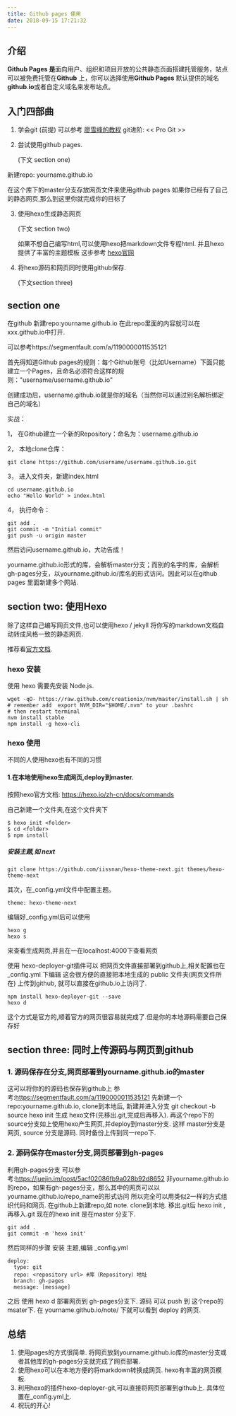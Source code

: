 ```yaml
---
title: Github pages 使用
date: 2018-09-15 17:21:32 
---
```


## 介绍

**Github Pages 是**面向用户、组织和项目开放的公共静态页面搭建托管服务，站点可以被免费托管在**Github** 上，你可以选择使用**Github Pages** 默认提供的域名**github**.**io**或者自定义域名来发布站点。 

## 入门四部曲

1. 学会git (前提)
     可以参考 [廖雪峰的教程](https://www.liaoxuefeng.com/wiki/0013739516305929606dd18361248578c67b8067c8c017b000)
       git进阶: << Pro Git >>

2. 尝试使用github pages.   

     (下文 section one) 

  新建repo: yourname.github.io 

  在这个库下的master分支存放网页文件来使用github pages
  如果你已经有了自己的静态网页,那么到这里你就完成你的目标了

3. 使用hexo生成静态网页

     (下文 section two)

     如果不想自己编写html,可以使用hexo把markdown文件专程html. 并且hexo提供了丰富的主题模板
       这步参考 [hexo官网](https://hexo.io/zh-cn/index.html)

4. 将hexo源码和网页同时使用github保存.

     (下文section three)


## section one
在github 新建repo:yourname.github.io 在此repo里面的内容就可以在xxx.github.io中打开.

可以参考https://segmentfault.com/a/1190000011535121

首先得知道Github pages的规则：每个Github账号（比如Username）下面只能建立一个Pages，且命名必须符合这样的规则："username/username.github.io"

创建成功后，username.github.io就是你的域名（当然你可以通过别名解析绑定自己的域名）

实战：

1， 在Github建立一个新的Repository：命名为：username.github.io

2， 本地clone仓库：

```shell
git clone https://github.com/username/username.github.io.git
```

3， 进入文件夹，新建index.html

```shell
cd username.github.io 
echo "Hello World" > index.html
```

4， 执行命令：

```shell
git add .
git commit -m "Initial commit"
git push -u origin master
```

然后访问username.github.io，大功告成！

yourname.github.io形式的库，会解析master分支；而别的名字的库，会解析gh-pages分支，以yourname.github.io/库名的形式访问。因此可以在github pages 里面新建多个网站.  

## section two: 使用Hexo 

除了这样自己编写网页文件,也可以使用hexo / jekyll 将你写的markdown文档自动转成风格一致的静态网页.

推荐看[官方文档](https://hexo.io/zh-cn/docs/setup).

### hexo 安装

使用 hexo 需要先安装 Node.js.   

```shell
wget -qO- https://raw.github.com/creationix/nvm/master/install.sh | sh  
# remember add  export NVM_DIR="$HOME/.nvm" to your .bashrc
# then restart terminal 
nvm install stable
npm install -g hexo-cli 
```

### hexo 使用

不同的人使用hexo也有不同的习惯

#### 1.在本地使用hexo生成网页,deploy到master.
按照hexo官方文档: https://hexo.io/zh-cn/docs/commands

   自己新建一个文件夹,在这个文件夹下
```
$ hexo init <folder>
$ cd <folder>
$ npm install
```
##### 安装主题,如 next
```
git clone https://github.com/iissnan/hexo-theme-next.git themes/hexo-theme-next
```
其次，在_config.yml文件中配置主题。
```
theme: hexo-theme-next
```
编辑好_config.yml后可以使用 

```
hexo g
hexo s
```
来查看生成网页,并且在一在localhost:4000下查看网页

使用 hexo-deployer-git插件可以 把网页文件直接部署到github上,相关配置也在 _config.yml 下编辑
这会很方便的直接把本地生成的 public 文件夹(网页文件所在) 上传到github, 就可以直接在github.io上访问了.
```
npm install hexo-deployer-git --save
hexo d
```
这个方式是官方的,顺着官方的网页很容易就完成了.但是你的本地源码需要自己保存好

## section three: 同时上传源码与网页到github
### 1. 源码保存在分支,网页部署到yourname.github.io的master
这可以将你的的源码也保存到github上 参考:https://segmentfault.com/a/1190000011535121
先新建一个repo:yourname.github.io, clone到本地后, 新建并进入分支  git checkout -b source
hexo init 生成 hexo文件(先移出.git,完成后再移入).
再这个repo下的source分支如上使用hexo产生网页,并deploy到master分支. 
这样 master分支是网页, source 分支是源码. 同时备份上传到同一repo下.

### 2. 源码保存在master分支,网页部署到gh-pages
利用gh-pages分支   可以参考:https://juejin.im/post/5acf02086fb9a028b92d8652
非yourname.github.io的repo，如果有gh-pages分支，那么其中的网页可以以yourname.github.io/repo_name的形式访问
所以完全可以用类似2一样的方式组织代码和网页.
在github上新建repo,如 note.  clone到本地.
移出.git后 hexo init ,再移入.git
现在的hexo init 是在master 分支下. 
```
git add .
git commit -m 'hexo init'
```
然后同样的步骤 安装 主题,编辑 _config.yml
```
deploy:
  type: git
  repo: <repository url> #库（Repository）地址
  branch: gh-pages
  message: [message]
```
之后 使用 hexo d 部署网页到 gh-pages分支下.
源码 可以 push 到 这个repo的msater下.
在  yourname.github.io/note/ 下就可以看到 deploy 的网页.

## 总结
1. 使用pages的方式很简单. 将网页放到yourname.github.io库的master分支或者其他库的gh-pages分支就完成了网页部署.
2. 使用hexo可以在本地方便的将markdown转换成网页. hexo有丰富的网页模板.
3. 利用hexo的插件hexo-deployer-git,可以直接将网页部署到github上. 具体位置在_config.yml上.
4. 祝玩的开心!













